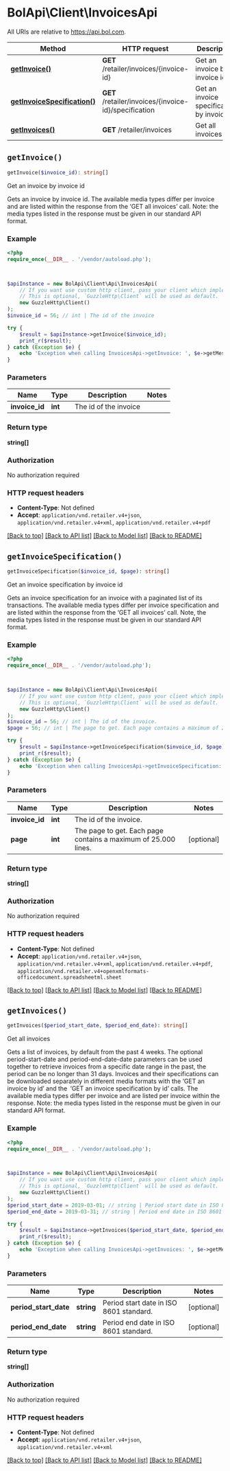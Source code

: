 # BolApi\Client\InvoicesApi

All URIs are relative to https://api.bol.com.

Method | HTTP request | Description
------------- | ------------- | -------------
[**getInvoice()**](InvoicesApi.md#getInvoice) | **GET** /retailer/invoices/{invoice-id} | Get an invoice by invoice id
[**getInvoiceSpecification()**](InvoicesApi.md#getInvoiceSpecification) | **GET** /retailer/invoices/{invoice-id}/specification | Get an invoice specification by invoice id
[**getInvoices()**](InvoicesApi.md#getInvoices) | **GET** /retailer/invoices | Get all invoices


## `getInvoice()`

```php
getInvoice($invoice_id): string[]
```

Get an invoice by invoice id

Gets an invoice by invoice id. The available media types differ per invoice and are listed within the response from the ‘GET all invoices’ call. Note: the media types listed in the response must be given in our standard API format.

### Example

```php
<?php
require_once(__DIR__ . '/vendor/autoload.php');



$apiInstance = new BolApi\Client\Api\InvoicesApi(
    // If you want use custom http client, pass your client which implements `GuzzleHttp\ClientInterface`.
    // This is optional, `GuzzleHttp\Client` will be used as default.
    new GuzzleHttp\Client()
);
$invoice_id = 56; // int | The id of the invoice

try {
    $result = $apiInstance->getInvoice($invoice_id);
    print_r($result);
} catch (Exception $e) {
    echo 'Exception when calling InvoicesApi->getInvoice: ', $e->getMessage(), PHP_EOL;
}
```

### Parameters

Name | Type | Description  | Notes
------------- | ------------- | ------------- | -------------
 **invoice_id** | **int**| The id of the invoice |

### Return type

**string[]**

### Authorization

No authorization required

### HTTP request headers

- **Content-Type**: Not defined
- **Accept**: `application/vnd.retailer.v4+json`, `application/vnd.retailer.v4+xml`, `application/vnd.retailer.v4+pdf`

[[Back to top]](#) [[Back to API list]](../../README.md#endpoints)
[[Back to Model list]](../../README.md#models)
[[Back to README]](../../README.md)

## `getInvoiceSpecification()`

```php
getInvoiceSpecification($invoice_id, $page): string[]
```

Get an invoice specification by invoice id

Gets an invoice specification for an invoice with a paginated list of its transactions. The available media types differ per invoice specification and are listed within the response from the ‘GET all invoices’ call. Note, the media types listed in the response must be given in our standard API format.

### Example

```php
<?php
require_once(__DIR__ . '/vendor/autoload.php');



$apiInstance = new BolApi\Client\Api\InvoicesApi(
    // If you want use custom http client, pass your client which implements `GuzzleHttp\ClientInterface`.
    // This is optional, `GuzzleHttp\Client` will be used as default.
    new GuzzleHttp\Client()
);
$invoice_id = 56; // int | The id of the invoice.
$page = 56; // int | The page to get. Each page contains a maximum of 25.000 lines.

try {
    $result = $apiInstance->getInvoiceSpecification($invoice_id, $page);
    print_r($result);
} catch (Exception $e) {
    echo 'Exception when calling InvoicesApi->getInvoiceSpecification: ', $e->getMessage(), PHP_EOL;
}
```

### Parameters

Name | Type | Description  | Notes
------------- | ------------- | ------------- | -------------
 **invoice_id** | **int**| The id of the invoice. |
 **page** | **int**| The page to get. Each page contains a maximum of 25.000 lines. | [optional]

### Return type

**string[]**

### Authorization

No authorization required

### HTTP request headers

- **Content-Type**: Not defined
- **Accept**: `application/vnd.retailer.v4+json`, `application/vnd.retailer.v4+xml`, `application/vnd.retailer.v4+pdf`, `application/vnd.retailer.v4+openxmlformats-officedocument.spreadsheetml.sheet`

[[Back to top]](#) [[Back to API list]](../../README.md#endpoints)
[[Back to Model list]](../../README.md#models)
[[Back to README]](../../README.md)

## `getInvoices()`

```php
getInvoices($period_start_date, $period_end_date): string[]
```

Get all invoices

Gets a list of invoices, by default from the past 4 weeks. The optional period-start-date and period-end-date-date parameters can be used together to retrieve invoices from a specific date range in the past, the period can be no longer than 31 days. Invoices and their specifications can be downloaded separately in different media formats with the ‘GET an invoice by id’ and the ‘GET an invoice specification by id’ calls. The available media types differ per invoice and are listed per invoice within the response. Note: the media types listed in the response must be given in our standard API format.

### Example

```php
<?php
require_once(__DIR__ . '/vendor/autoload.php');



$apiInstance = new BolApi\Client\Api\InvoicesApi(
    // If you want use custom http client, pass your client which implements `GuzzleHttp\ClientInterface`.
    // This is optional, `GuzzleHttp\Client` will be used as default.
    new GuzzleHttp\Client()
);
$period_start_date = 2019-03-01; // string | Period start date in ISO 8601 standard.
$period_end_date = 2019-03-31; // string | Period end date in ISO 8601 standard.

try {
    $result = $apiInstance->getInvoices($period_start_date, $period_end_date);
    print_r($result);
} catch (Exception $e) {
    echo 'Exception when calling InvoicesApi->getInvoices: ', $e->getMessage(), PHP_EOL;
}
```

### Parameters

Name | Type | Description  | Notes
------------- | ------------- | ------------- | -------------
 **period_start_date** | **string**| Period start date in ISO 8601 standard. | [optional]
 **period_end_date** | **string**| Period end date in ISO 8601 standard. | [optional]

### Return type

**string[]**

### Authorization

No authorization required

### HTTP request headers

- **Content-Type**: Not defined
- **Accept**: `application/vnd.retailer.v4+json`, `application/vnd.retailer.v4+xml`

[[Back to top]](#) [[Back to API list]](../../README.md#endpoints)
[[Back to Model list]](../../README.md#models)
[[Back to README]](../../README.md)

